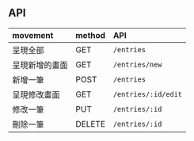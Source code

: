 ## API
|movement|method|API|
|:--|:--|:--|
|呈現全部|GET|`/entries`|
|呈現新增的畫面|GET|`/entries/new`|
|新增一筆|POST|`/entries`|
|呈現修改畫面|GET|`/entries/:id/edit`|
|修改一筆|PUT|`/entries/:id`|
|刪除一筆|DELETE|`/entries/:id`|
